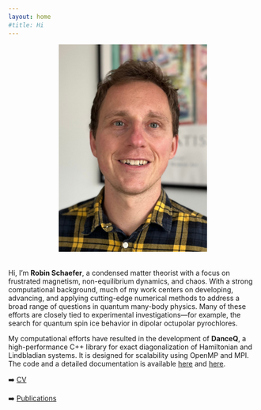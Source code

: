 ```yaml
---
layout: home
#title: Hi
---
```


<script type="text/javascript"
  id="MathJax-script"
  async
  src="https://cdn.jsdelivr.net/npm/mathjax@3/es5/tex-mml-chtml.js">
</script>



<div style="text-align: center;">
  <img src="assets/images/profile.jpg" alt="Description" style="width: 300px;" />
</div>

<br>

Hi, I’m **Robin Schaefer**, a condensed matter theorist with a focus on frustrated magnetism, non-equilibrium dynamics, and chaos. With a strong computational background, much of my work centers on developing, advancing, and applying cutting-edge numerical methods to address a broad range of questions in quantum many-body physics. Many of these efforts are closely tied to experimental investigations—for example, the search for quantum spin ice behavior in dipolar octupolar pyrochlores.


My computational efforts have resulted in the development of **DanceQ**, a high-performance C++ library for exact diagonalization of Hamiltonian and Lindbladian systems. It is designed for scalability using OpenMP and MPI. The code and a detailed documentation is available [here](https://gitlab.com/DanceQ/danceq) and [here](https://danceq.gitlab.io/danceq/index.html).


➡️ [CV](cv)

➡️ [Publications](pub)


